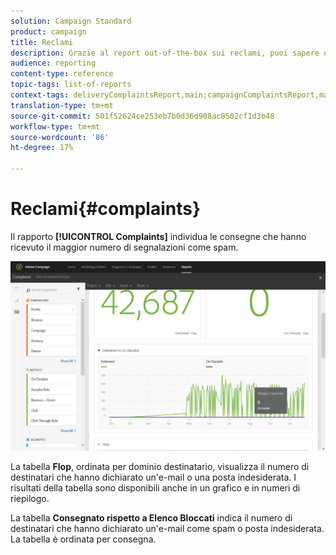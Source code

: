 ```yaml
---
solution: Campaign Standard
product: campaign
title: Reclami
description: Grazie al report out-of-the-box sui reclami, puoi sapere quanti tempi di consegna sono stati dichiarati come spam.
audience: reporting
content-type: reference
topic-tags: list-of-reports
context-tags: deliveryComplaintsReport,main;campaignComplaintsReport,main;programComplaintsReport,main
translation-type: tm+mt
source-git-commit: 501f52624ce253eb7b0d36d908ac8502cf1d3b48
workflow-type: tm+mt
source-wordcount: '86'
ht-degree: 17%

---
```



# Reclami{#complaints}

Il rapporto **[!UICONTROL Complaints]** individua le consegne che hanno ricevuto il maggior numero di segnalazioni come spam.

![](assets/delivery_reports_complaints.png)

La tabella **Flop**, ordinata per dominio destinatario, visualizza il numero di destinatari che hanno dichiarato un&#39;e-mail o una posta indesiderata. I risultati della tabella sono disponibili anche in un grafico e in numeri di riepilogo.

La tabella **Consegnato rispetto a Elenco Bloccati** indica il numero di destinatari che hanno dichiarato un&#39;e-mail come spam o posta indesiderata. La tabella è ordinata per consegna.

